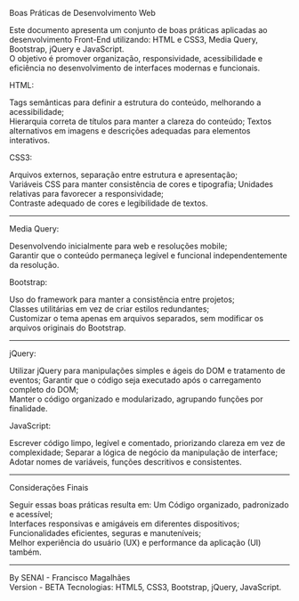 Boas Práticas de Desenvolvimento Web

Este documento apresenta um conjunto de boas práticas aplicadas ao desenvolvimento Front-End utilizando: HTML e CSS3, Media Query, Bootstrap, jQuery e JavaScript.  
O objetivo é promover organização, responsividade, acessibilidade e eficiência no desenvolvimento de interfaces modernas e funcionais.

HTML: 

Tags semânticas para definir a estrutura do conteúdo, melhorando a acessibilidade;  
Hierarquia correta de títulos para manter a clareza do conteúdo;
Textos alternativos em imagens e descrições adequadas para elementos interativos.  

CSS3:

Arquivos externos, separação entre estrutura e apresentação;  
Variáveis CSS para manter consistência de cores e tipografia; 
Unidades relativas para favorecer a responsividade;  
Contraste adequado de cores e legibilidade de textos.

---
Media Query:

Desenvolvendo inicialmente para web e resoluções mobile;  
Garantir que o conteúdo permaneça legível e funcional independentemente da resolução.  

Bootstrap:

Uso do framework para manter a consistência entre projetos;  
Classes utilitárias em vez de criar estilos redundantes;  
Customizar o tema apenas em arquivos separados, sem modificar os arquivos originais do Bootstrap.

---

jQuery: 

Utilizar jQuery para manipulações simples e ágeis do DOM e tratamento de eventos; 
Garantir que o código seja executado após o carregamento completo do DOM;  
Manter o código organizado e modularizado, agrupando funções por finalidade.  

JavaScript:

Escrever código limpo, legível e comentado, priorizando clareza em vez de complexidade; 
Separar a lógica de negócio da manipulação de interface;  
Adotar nomes de variáveis, funções descritivos e consistentes.

---

Considerações Finais

Seguir essas boas práticas resulta em:
Um Código organizado, padronizado e acessível;  
Interfaces responsivas e amigáveis em diferentes dispositivos;  
Funcionalidades eficientes, seguras e manuteníveis;  
Melhor experiência do usuário (UX) e performance da aplicação (UI) também.

---

By SENAI - Francisco Magalhães  
Version - BETA
Tecnologias: HTML5, CSS3, Bootstrap, jQuery, JavaScript.

